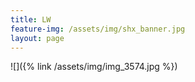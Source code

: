 ```yaml
---
title: LW
feature-img: /assets/img/shx_banner.jpg
layout: page
---
```

![]({% link /assets/img/img_3574.jpg %})
